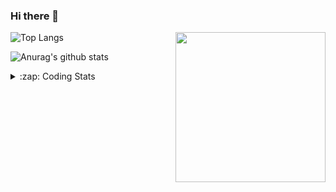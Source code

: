 ### Hi there 👋

<!--
**tao8687/tao8687** is a ✨ _special_ ✨ repository because its `README.md` (this file) appears on your GitHub profile.

Here are some ideas to get you started:

- 🔭 I’m currently working on ...
- 🌱 I’m currently learning ...
- 👯 I’m looking to collaborate on ...
- 🤔 I’m looking for help with ...
- 💬 Ask me about ...
- 📫 How to reach me: ...
- 😄 Pronouns: ...
- ⚡ Fun fact: ...
-->

<img align='right' src="https://media.giphy.com/media/M9gbBd9nbDrOTu1Mqx/giphy.gif" width="240">

  
![Top Langs](https://github-readme-stats.vercel.app/api/top-langs/?username=tao8687&layout=compact&title_color=23238E&text_color=A67D3D)

![Anurag's github stats](https://github-readme-stats.vercel.app/api?username=tao8687&show_icons=true&&text_color=A67D3D&title_color=23238E&show_icons=false&count_private=true&hide=stars)

<details>
  <summary>:zap: Coding Stats</summary>
  <br>
    
<!--START_SECTION:waka-->

```text
From: 17 February 2023 - To: 24 February 2023

C                 10 mins         ██████████▒░░░░░░░░░░░░░░   41.60 %
Text              8 mins          ███████▓░░░░░░░░░░░░░░░░░   31.32 %
Markdown          1 min           █▓░░░░░░░░░░░░░░░░░░░░░░░   06.27 %
Other             1 min           █▓░░░░░░░░░░░░░░░░░░░░░░░   06.00 %
```

<!--END_SECTION:waka-->
</details>
